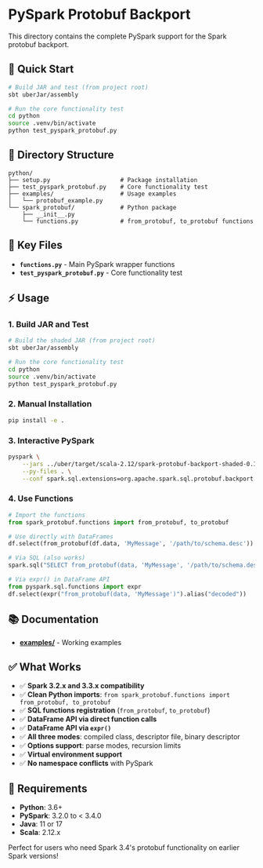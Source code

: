 # PySpark Protobuf Backport

This directory contains the complete PySpark support for the Spark protobuf backport.

## 🚀 Quick Start

```bash
# Build JAR and test (from project root)
sbt uberJar/assembly

# Run the core functionality test
cd python
source .venv/bin/activate
python test_pyspark_protobuf.py
```

## 📁 Directory Structure

```
python/
├── setup.py                    # Package installation
├── test_pyspark_protobuf.py    # Core functionality test
├── examples/                   # Usage examples
│   └── protobuf_example.py
└── spark_protobuf/             # Python package
    ├── __init__.py
    └── functions.py            # from_protobuf, to_protobuf functions
```

## 🎯 Key Files

- **`functions.py`** - Main PySpark wrapper functions
- **`test_pyspark_protobuf.py`** - Core functionality test

## ⚡ Usage

### 1. Build JAR and Test
```bash
# Build the shaded JAR (from project root)
sbt uberJar/assembly

# Run the core functionality test
cd python
source .venv/bin/activate
python test_pyspark_protobuf.py
```

### 2. Manual Installation
```bash
pip install -e .
```

### 3. Interactive PySpark
```bash
pyspark \
    --jars ../uber/target/scala-2.12/spark-protobuf-backport-shaded-0.1.0-SNAPSHOT.jar \
    --py-files . \
    --conf spark.sql.extensions=org.apache.spark.sql.protobuf.backport.ProtobufExtensions
```

### 4. Use Functions
```python
# Import the functions
from spark_protobuf.functions import from_protobuf, to_protobuf

# Use directly with DataFrames
df.select(from_protobuf(df.data, 'MyMessage', '/path/to/schema.desc'))

# Via SQL (also works)
spark.sql("SELECT from_protobuf(data, 'MyMessage', '/path/to/schema.desc') FROM table")

# Via expr() in DataFrame API  
from pyspark.sql.functions import expr
df.select(expr("from_protobuf(data, 'MyMessage')").alias("decoded"))
```

## 📚 Documentation

- **[examples/](examples/)** - Working examples

## ✅ What Works

- ✅ **Spark 3.2.x and 3.3.x compatibility**
- ✅ **Clean Python imports**: `from spark_protobuf.functions import from_protobuf, to_protobuf`
- ✅ **SQL functions registration** (`from_protobuf`, `to_protobuf`)
- ✅ **DataFrame API via direct function calls**
- ✅ **DataFrame API via `expr()`**
- ✅ **All three modes**: compiled class, descriptor file, binary descriptor
- ✅ **Options support**: parse modes, recursion limits
- ✅ **Virtual environment support**
- ✅ **No namespace conflicts** with PySpark

## 🔧 Requirements

- **Python**: 3.6+
- **PySpark**: 3.2.0 to < 3.4.0  
- **Java**: 11 or 17
- **Scala**: 2.12.x

Perfect for users who need Spark 3.4's protobuf functionality on earlier Spark versions!